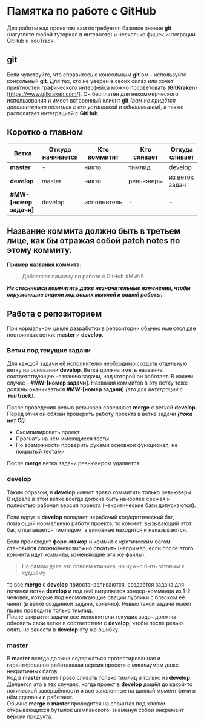 # Памятка по работе с GitHub

Для работы над проектом вам потребуется базовое знание **git** (нагуглите любой туториал в интернете)
и несколько фишек интеграции GitHub и YouTrack.

## git

Если чувствуйте, что справитесь с консольным **git**'ом - используйте консольный **git**.
Для тех, кто не уверен в своих силах или хочет приятностей графического интерфейса
можно посоветовать (**GitKraken**)[https://www.gitkraken.com/].
Он бесплатен для некоммерческого использования и имеет встроенный клиент **git**
*(вам не придётся дополнительно возиться с его установкой и обновлением)*,
а также располагает интеграцией с **GitHub**.

## Коротко о главном

| Ветка     | Откуда начинается | Кто коммитит | Кто сливает | Откуда сливает|
|-----------|-------------------|--------------|-------------|---------------|
|**master** |-                  |никто         |тимлид       |develop        |
|**develop**|master             |никто         |ревьюверы    |из веток задач |
|**#MW-[номер задачи]** |develop|исполнитель   | -           | -             |

## Название коммита должно быть в третьем лице, как бы отражая собой **patch notes** по этому коммиту.

**Пример названия коммита:**
>Добавляет памятку по работе с GitHub #MW-5

***Не стесняемся коммитить даже незначительные изменения, чтобы окружающие видели ход ваших мыслей и вашей работы.***

## Работа с репозиторием

При нормальном цикле разработки в репозитории обычно имеются две постоянных ветки:
**master** и **develop**.  

### Ветки под текущие задачи

Для каждой задачи её исполнителю необходимо создать отдельную ветку на основании **develop**. Ветка должна иметь название, соответствующее названию задачи, над которой он работает. В нашем случае - **#MW-[номер задачи]**. Названия коммитов в эту ветку тоже должны оканчиваться **#MW-[номер задачи]** _(это для интеграции с **YouTrack**)_.

После проведения ревью ревьювер совершает **merge** с веткой **develop**. Перед этим он обязан проверить работу проекта в ветке задачи **_(пока нет CI)_**:  
  * Скомпилировать проект
  * Прогнать на нём имеющиеся тесты
  * По возможности проверить руками основной функционал, не покрытый тестами

После **merge** ветка задачи ревьювером удаляется.

### develop

Таким образом, в **develop** имеют право коммитить только ревьюверы.
В идеале в этой ветке всегда должна быть наиболее свежая и полностью рабочая версия проекта (некритические баги допускаются).  

Если вдруг в **develop** попадает нерабочий код/критический баг, ломающий нормальную работу проекта, то коммит, вызывающий этот баг, откатывается тимлидом, а виновные находятся и наказываются.  

Если происходит **форс-мажор** и коммит с критическим багом становится сложно/невозможно откатить (например, если после этого коммита идут коммиты, изменяющие эти же файлы),
> На самом деле это совсем клиника, но нужно быть готовым к худшему

то все **merge** с **develop** приостанавливаются, создаётся задача для починки ветки **develop** и под неё выделяется зондер-комманда из 1-2 человек, которые под несмолкающие овации публики с блеском её чинят (в ветке созданной задачи, конечно).
Ревью такой задачи имеет право проводить только тимлид.  
После закрытия задачи все исполнители текущих задач должны обновить свои ветки в соответствии с **develop**, чтобы после ревью опять не занести в **develop** эту же ошибку.

### master

В **master** всегда должна содержаться протестированная и гарантированно работающая версия проекта с минимумом даже некритичных багов.  
Код в **master** имеет право сливать только тимлид и только из **develop**.  
Делается это в тех случаях, когда проект в **develop** дошёл до какой-то логической завершённости и все заявленные на данный момент фичи в нём сделаны и работают.  
Обычно **merge** в **master** проводится на спринтах под хлопки открывающихся бутылок шампанского, знаменуя собой инкремент версии продукта.
